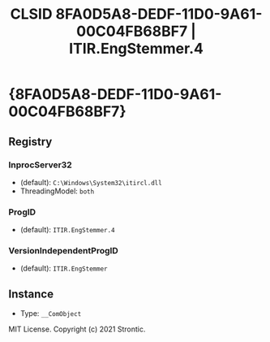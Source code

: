 ﻿---
title: "CLSID 8FA0D5A8-DEDF-11D0-9A61-00C04FB68BF7 | ITIR.EngStemmer.4"
excerpt: What is COM-Object CLSID 8FA0D5A8-DEDF-11D0-9A61-00C04FB68BF7?
---

# {8FA0D5A8-DEDF-11D0-9A61-00C04FB68BF7}


## Registry


### InprocServer32

* (default): `C:\Windows\System32\itircl.dll`
* ThreadingModel: `both`

### ProgID

* (default): `ITIR.EngStemmer.4`

### VersionIndependentProgID

* (default): `ITIR.EngStemmer`

## Instance

* Type: `__ComObject`

MIT License. Copyright (c) 2021 Strontic.


